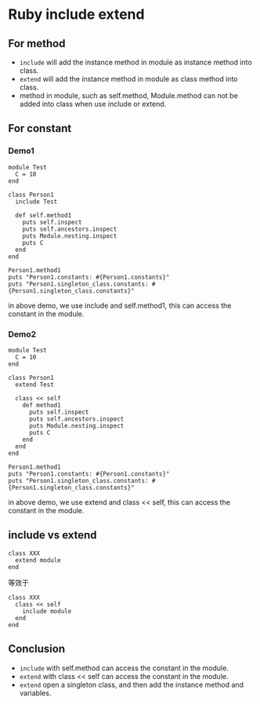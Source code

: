 # Ruby include extend

## For method

- `include` will add the instance method in module as instance method into class.
- `extend` will add the instance method in module as class method into class.
- method in module, such as self.method, Module.method can not be added into class when use include or extend.

## For constant

### Demo1

```
module Test
  C = 10
end

class Person1
  include Test

  def self.method1
    puts self.inspect
    puts self.ancestors.inspect
    puts Module.nesting.inspect
    puts C
  end
end

Person1.method1
puts "Person1.constants: #{Person1.constants}"
puts "Person1.singleton_class.constants: #{Person1.singleton_class.constants}"
```

in above demo, we use include and self.method1, this can access the constant in the module.

### Demo2

```
module Test
  C = 10
end
	
class Person1
  extend Test

  class << self
    def method1
      puts self.inspect
      puts self.ancestors.inspect
      puts Module.nesting.inspect
      puts C
    end
  end
end
	
Person1.method1
puts "Person1.constants: #{Person1.constants}"
puts "Person1.singleton_class.constants: #{Person1.singleton_class.constants}"
```

in above demo, we use extend and class << self, this can access the constant in the module.

## include vs extend

```
class XXX
  extend module
end
```

等效于

```
class XXX
  class << self
    include module
  end
end
```

## Conclusion

- `include` with self.method can access the constant in the module.
- `extend` with class << self can access the constant in the module.
- `extend` open a singleton class, and then add the instance method and variables.
